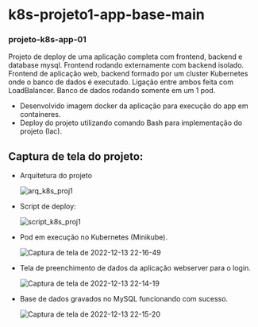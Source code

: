 
# k8s-projeto1-app-base-main
### projeto-k8s-app-01

Projeto de deploy de uma aplicação completa com frontend, backend e database mysql.
Frontend rodando externamente com backend isolado. 
Frontend de aplicação web, backend formado por um cluster Kubernetes onde o banco de dados é executado. Ligação entre ambos feita com LoadBalancer. Banco de dados rodando somente em um 1 pod. 

* Desenvolvido imagem docker da aplicação para execução do app em containeres.
* Deploy do projeto utilizando comando Bash para implementação do projeto (Iac).


## Captura de tela do projeto:

- Arquitetura do projeto

  ![arq_k8s_proj1](https://user-images.githubusercontent.com/105304356/218828185-fc7210c5-76f0-4670-bd77-c396913de048.png)

- Script de deploy:
  
  ![script_k8s_proj1](https://user-images.githubusercontent.com/105304356/218829044-8b305bbf-d92e-4018-add5-ec2d426c5edf.png)

- Pod em execução no Kubernetes (Minikube).
  
  ![Captura de tela de 2022-12-13 22-16-49](https://user-images.githubusercontent.com/105304356/207484957-36f5b1f7-a355-4178-874b-646756cff09d.png) 

- Tela de preenchimento de dados da aplicação webserver para o login.
  
  ![Captura de tela de 2022-12-13 22-14-19](https://user-images.githubusercontent.com/105304356/207484964-9cbfdd78-7155-4206-9656-d7afd0ab0fd3.png)

- Base de dados gravados no MySQL funcionando com sucesso.
  
  ![Captura de tela de 2022-12-13 22-15-20](https://user-images.githubusercontent.com/105304356/207484963-6493d5d6-8e7d-44d1-bb67-12d5102e85d8.png)
